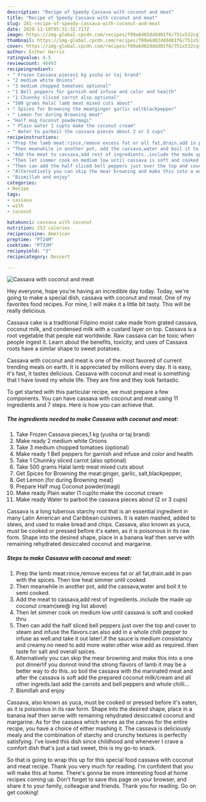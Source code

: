 ```yaml
---
description: "Recipe of Speedy Cassava with coconut and meat"
title: "Recipe of Speedy Cassava with coconut and meat"
slug: 261-recipe-of-speedy-cassava-with-coconut-and-meat
date: 2020-11-10T05:31:32.717Z
image: https://img-global.cpcdn.com/recipes/f09a6d02dddd01f6/751x532cq70/cassava-with-coconut-and-meat-recipe-main-photo.jpg
thumbnail: https://img-global.cpcdn.com/recipes/f09a6d02dddd01f6/751x532cq70/cassava-with-coconut-and-meat-recipe-main-photo.jpg
cover: https://img-global.cpcdn.com/recipes/f09a6d02dddd01f6/751x532cq70/cassava-with-coconut-and-meat-recipe-main-photo.jpg
author: Esther Harris
ratingvalue: 4.5
reviewcount: 46493
recipeingredient:
- " Frozen Cassava pieces1 kg yusha or taj brand"
- "2 medium white Onions"
- "3 medium chopped tomatoes optional"
- "1 Bell peppers for garnish and infuse and color and health"
- "1 Chunnky sliced carrot also optional"
- "500 grams Halal lamb meat mixed cuts about"
- " Spices for Browning the meatginger garlic saltblackpepper"
- " Lemon for during Browning meat"
- "Half mug Coconut powdermagi"
- " Plain water 1 cupto make the coconut cream"
- " Water to parboil the cassava pieces about 2 or 3 cups"
recipeinstructions:
- "Prep the lamb meat:rince,remove excess fat or all fat,drain.add in pan with the spices. Then low heat simmer until cooked"
- "Then meanwhile in another pot, add the cassava,water and boil it to semi cooked."
- "Add the meat to cassava,add rest of ingredients..include the made up coconut cream(see@ ing list above)"
- "Then let simmer cook on medium low until cassava is soft and cooked thru"
- "Then can add the half sliced bell peppers just over the top and cover to steam and infuse the flavors.can also add in a whole chilli pepper to infuse as well.and take it out later!.if the sauce is medium consistancy and creamy.no need to add more water.other wise add as required..then taste for salt and overall spices."
- "Alternatively you can skip the mear browning and make this into a one pot dinner!if you donnot mind the strong flavors of lamb it may be a better way to do this..so boil the cassava with the marinated meat and after the cassava is soft add the prepared coconut milk/cream and all other ingreds.last add the carrots and bell peppers and whole chilli..."
- "Bismillah and enjoy"
categories:
- Recipe
tags:
- cassava
- with
- coconut

katakunci: cassava with coconut 
nutrition: 253 calories
recipecuisine: American
preptime: "PT24M"
cooktime: "PT33M"
recipeyield: "3"
recipecategory: Dessert

---
```



![Cassava with coconut and meat](https://img-global.cpcdn.com/recipes/f09a6d02dddd01f6/751x532cq70/cassava-with-coconut-and-meat-recipe-main-photo.jpg)

Hey everyone, hope you're having an incredible day today. Today, we're going to make a special dish, cassava with coconut and meat. One of my favorites food recipes. For mine, I will make it a little bit tasty. This will be really delicious.

Cassava cake is a traditional Filipino moist cake made from grated cassava, coconut milk, and condensed milk with a custard layer on top. Cassava is a root vegetable that people eat worldwide. Raw cassava can be toxic when people ingest it. Learn about the benefits, toxicity, and uses of Cassava roots have a similar shape to sweet potatoes.

Cassava with coconut and meat is one of the most favored of current trending meals on earth. It is appreciated by millions every day. It is easy, it's fast, it tastes delicious. Cassava with coconut and meat is something that I have loved my whole life. They are fine and they look fantastic.


To get started with this particular recipe, we must prepare a few components. You can have cassava with coconut and meat using 11 ingredients and 7 steps. Here is how you can achieve that.

<!--inarticleads1-->

##### The ingredients needed to make Cassava with coconut and meat:

1. Take  Frozen Cassava pieces,1 kg (yusha or taj brand)
1. Make ready 2 medium white Onions
1. Take 3 medium chopped tomatoes (optional)
1. Make ready 1 Bell peppers for garnish and infuse and color and health
1. Take 1 Chunnky sliced carrot (also optional)
1. Take 500 grams Halal lamb meat mixed cuts about
1. Get  Spices for Browning the meat:ginger, garlic, salt,blackpepper,
1. Get  Lemon (for during Browning meat)
1. Prepare Half mug Coconut powder(magi)
1. Make ready  Plain water (1 cup)to make the coconut cream
1. Make ready  Water to parboil the cassava pieces about (2 or 3 cups)


Cassava is a long tuberous starchy root that is an essential ingredient in many Latin American and Caribbean cuisines. It is eaten mashed, added to stews, and used to make bread and chips. Cassava, also known as yuca, must be cooked or pressed before it&#39;s eaten, as it is poisonous in its raw form. Shape into the desired shape, place in a banana leaf then serve with remaining rehydrated desiccated coconut and margarine. 

<!--inarticleads2-->

##### Steps to make Cassava with coconut and meat:

1. Prep the lamb meat:rince,remove excess fat or all fat,drain.add in pan with the spices. Then low heat simmer until cooked
1. Then meanwhile in another pot, add the cassava,water and boil it to semi cooked.
1. Add the meat to cassava,add rest of ingredients..include the made up coconut cream(see@ ing list above)
1. Then let simmer cook on medium low until cassava is soft and cooked thru
1. Then can add the half sliced bell peppers just over the top and cover to steam and infuse the flavors.can also add in a whole chilli pepper to infuse as well.and take it out later!.if the sauce is medium consistancy and creamy.no need to add more water.other wise add as required..then taste for salt and overall spices.
1. Alternatively you can skip the mear browning and make this into a one pot dinner!if you donnot mind the strong flavors of lamb it may be a better way to do this..so boil the cassava with the marinated meat and after the cassava is soft add the prepared coconut milk/cream and all other ingreds.last add the carrots and bell peppers and whole chilli...
1. Bismillah and enjoy


Cassava, also known as yuca, must be cooked or pressed before it&#39;s eaten, as it is poisonous in its raw form. Shape into the desired shape, place in a banana leaf then serve with remaining rehydrated desiccated coconut and margarine. As for the cassava which serves as the canvas for the entire recipe, you have a choice of either mashing it. The cassava is deliciously mealy and the combination of starchy and crunchy textures is perfectly satisfying. I&#39;ve loved this dish since childhood and whenever I crave a comfort dish that&#39;s just a tad sweet, this is my go-to snack. 

So that is going to wrap this up for this special food cassava with coconut and meat recipe. Thank you very much for reading. I'm confident that you will make this at home. There's gonna be more interesting food at home recipes coming up. Don't forget to save this page on your browser, and share it to your family, colleague and friends. Thank you for reading. Go on get cooking!
